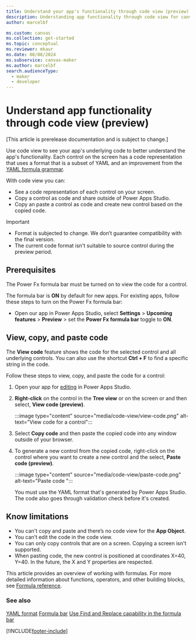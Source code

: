 ```yaml
---
title: Understand your app's functionality through code view (preview)
description: Understanding app functionality through code view for canvas apps.
author: marcelbf

ms.custom: canvas
ms.collection: get-started
ms.topic: conceptual
ms.reviewer: mkaur
ms.date: 08/08/2024
ms.subservice: canvas-maker
ms.author: marcelbf
search.audienceType: 
  - maker
  - developer
---
```

# Understand app functionality through code view (preview)

[This article is prerelease documentation and is subject to change.]

Use code view to see your app's underlying code to better understand the app's functionality. Each control on the screen has a code representation that uses a format that is a subset of YAML and an improvement from the [YAML formula grammar](/power-platform/power-fx/yaml-formula-grammar).

With code view you can:

- See a code representation of each control on your screen.
- Copy a control as code and share outside of Power Apps Studio.
- Copy an paste a control as code and create new control based on the copied code.

> [!IMPORTANT]
> - Format is subjected to change. We don’t guarantee compatibility with the final version.
> - The current code format isn't suitable to source control during the preview period.

## Prerequisites 

 The Power Fx formula bar must be turned on to view the code for a control.

The formula bar is **ON** by default for new apps. For existing apps, follow these steps to turn on the Power Fx formula bar:
 - Open our app in Power Apps Studio, select **Settings** > **Upcoming features** > **Preview** > set the **Power Fx formula bar** toggle to **ON**.


## View, copy, and paste code

The **View code** feature shows the code for the selected control and all underlying controls. You can also use the shortcut **Ctrl + F** to find a specific string in the code.

Follow these steps to view, copy, and paste the code for a control:

1. Open your app for [editing](edit-app.md) in Power Apps Studio.
1. **Right-click** on the control in the **Tree view** or on the screen or and then select, **View code (preview)**. 

    :::image type="content" source="media/code-view/view-code.png" alt-text="View code for a control":::

1. Select **Copy code** and then paste the copied code into any window outside of your browser.

1. To generate a new control from the copied code, right-click on the control where you want to create a new control and the select, **Paste code (preview)**. 

    :::image type="content" source="media/code-view/paste-code.png" alt-text="Paste code ":::


     You must use the YAML format that's generated by Power Apps Studio. The code also goes through validation check before it's created.

## Know limitations

* You can't copy and paste and there’s no code view for the **App Object**.
* You can’t edit the code in the code view.
* You can only copy controls that are on a screen. Copying a screen isn't supported.
* When pasting code, the new control is positioned at coordinates X=40, Y=40. In the future, the X and Y properties are respected.

This article provides an overview of working with formulas. For more detailed information about functions, operators, and other building blocks, see [Formula reference](formula-reference.md).

### See also

[YAML format](/power-platform/power-fx/yaml-formula-grammar)
[Formula bar](formula-bar-find-replace.md)
[Use Find and Replace capability in the formula bar](formula-bar-find-replace.md)

[!INCLUDE[footer-include](../../includes/footer-banner.md)]
